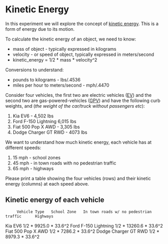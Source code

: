 # Kinetic Energy

In this experiment we will explore the concept of [kinetic energy](https://en.wikipedia.org/wiki/Kinetic_energy). This is a form of energy due to its motion. 

To calculate the kinetic energy of an object, we need to know:
* mass of object - typically expressed in kilograms
* velocity - or speed of object, typically expressed in meters/second
* kinetic_energy = 1/2 * mass * velocity^2

Conversions to understand:
* pounds to kilograms - lbs/.4536
* miles per hour to meters/second - mph/.4470

Consider four vehicles, the first two are electric vehicles ([EV](https://readysetrev.com/how-much-do-electric-vehicles-weigh))  and the second two are gas-powered-vehicles ([GPV](https://carspecs.org/vehicle-weight/))  and have the following curb weights, and (*the weight of the car/truck without passengers etc*):
1. Kia EV6 - 4,502 lbs
2. Ford F-150 Lightning 6,015 lbs
3. Fiat 500 Pop X AWD - 3,305 lbs
4. Dodge Charger GT RWD - 4073 lbs

 We want to understand how much kinetic energy, each vehicle has at different speeds:
1. 15 mph - school zones
2. 45 mph - in town roads with no pedestrian traffic
3. 65 mph - highways

Please print a table showing the four vehicles (rows) and their kinetic energy (columns) at each speed above.

Kinetic energy of each vehicle
------------------------------
         Vehicle Type   School Zone   In town roads w/ no pedestrian traffic      Highways
Kia EV6                1/2 * 9925.0 * 33.6^2 
Ford F-150 Lightning   1/2 * 13260.6 * 33.6^2
Fiat 500 Pop X AWD     1/2 * 7286.2 * 33.6^2
Dodge Charger GT RWD   1/2 * 8979.3 * 33.6^2